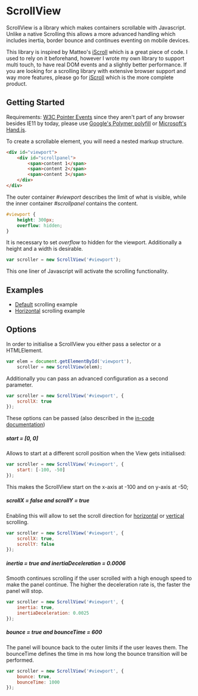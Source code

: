 ScrollView
====================================

ScrollView is a library which makes containers scrollable with Javascript. Unlike a native Scrolling this allows a more advanced handling which includes inertia, border bounce and continues eventing on mobile devices.

This library is inspired by Matteo's [iScroll](http://iscrolljs.com/) which is a great piece of code. I used to rely on it beforehand, however I wrote my own library to support multi touch, to have real DOM events and a slightly better performance. If you are looking for a scrolling library with extensive browser support and way more features, please go for [iScroll](http://iscrolljs.com/) which is the more complete product.

Getting Started
------------------------------------
Requirements: [W3C Pointer Events](http://www.w3.org/TR/pointerevents/) since they aren't part of any browser besides IE11 by today, please use [Google's Polymer polyfill](https://github.com/polymer/PointerEvents) or [Microsoft's Hand.js](http://handjs.codeplex.com/).

To create a scrollable element, you will need a nested markup structure.

```html
<div id="viewport">
	<div id="scrollpanel">
		<span>content 1</span>
		<span>content 2</span>
		<span>content 3</span>
	</div>
</div>
```

The outer container *#viewport* describes the limit of what is visible, while the inner container *#scrollpanel* contains the content.

```css
#viewport {
    height: 300px;
    overflow: hidden;
}
```
It is necessary to set *overflow* to hidden for the viewport. Additionally a height and a width is desirable. 


```js
var scroller = new ScrollView('#viewport');
```
This one liner of Javascript will activate the scrolling functionality.

Examples
------------------------------------
* [Default](https://cdn.rawgit.com/PolyTouch/ScrollView.js/master/example/vertical.html) scrolling example
* [Horizontal](https://cdn.rawgit.com/PolyTouch/ScrollView.js/master/example/horizontal.html) scrolling example


Options
------------------------------------

In order to initialise a ScrollView you either pass a selector or a HTMLElement.

```js
var elem = document.getElementById('viewport'),
    scroller = new ScrollView(elem);
```
Additionally you can pass an advanced configuration as a second parameter. 

```js
var scroller = new ScrollView('#viewport', {
	scrollX: true
});
```
These options can be passed (also described in the [in-code documentation](https://cdn.rawgit.com/PolyTouch/ScrollView.js/master/docs/index.html))

##### start = [0, 0]

Allows to start at a different scroll position when the View gets initialised:

```js
var scroller = new ScrollView('#viewport', {
	start: [-100, -50]
});
```
This makes the ScrollView start on the x-axis at -100 and on y-axis at -50;

##### scrollX = false and scrollY = true

Enabling this will allow to set the scroll direction for [horizontal](https://cdn.rawgit.com/PolyTouch/ScrollView.js/master/example/horizontal.html) or [vertical](https://cdn.rawgit.com/PolyTouch/ScrollView.js/master/example/vertical.html) scrolling.

```js
var scroller = new ScrollView('#viewport', {
	scrollX: true,
	scrollY: false
});
```

##### inertia = true and inertiaDeceleration = 0.0006

Smooth continues scrolling if the user scrolled with a high enough speed to make the panel continue. The higher the deceleration rate is, the faster the panel will stop.

```js
var scroller = new ScrollView('#viewport', {
	inertia: true,
	inertiaDeceleration: 0.0025
});
```

##### bounce = true and bounceTime = 600

The panel will bounce back to the outer limits if the user leaves them. The bounceTime defines the time in ms how long the bounce transition will be performed.

```js
var scroller = new ScrollView('#viewport', {
	bounce: true,
	bounceTime: 1000
});
```

